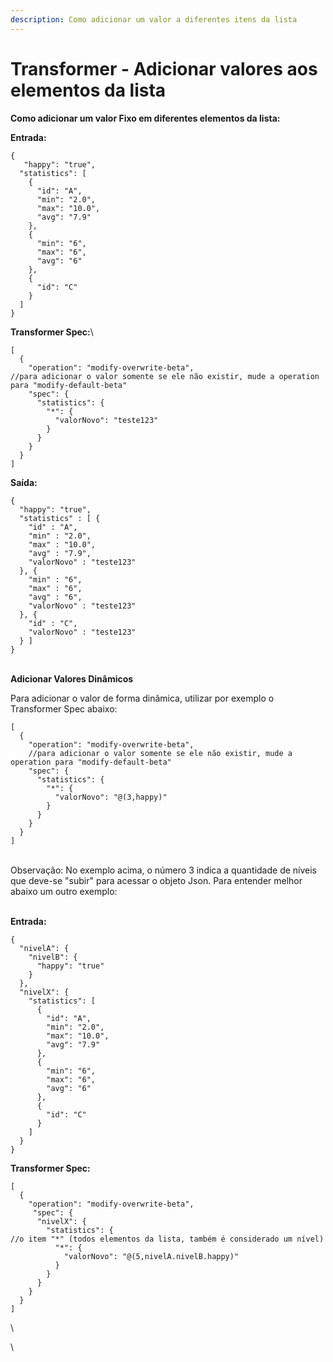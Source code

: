 ```yaml
---
description: Como adicionar um valor a diferentes itens da lista
---
```


# Transformer - Adicionar valores aos elementos da lista

**Como adicionar um valor Fixo em diferentes elementos da lista:**

**Entrada:**

```
{
   "happy": "true",
  "statistics": [
    {
      "id": "A",
      "min": "2.0",
      "max": "10.0",
      "avg": "7.9"
    },
    {
      "min": "6",
      "max": "6",
      "avg": "6"
    },
    {
      "id": "C"
    }
  ]
}
```

**Transformer Spec:**\


```
[
  {
    "operation": "modify-overwrite-beta",
//para adicionar o valor somente se ele não existir, mude a operation para "modify-default-beta"
    "spec": {
      "statistics": {
        "*": {
          "valorNovo": "teste123"
        }
      }
    }
  }
]
```

**Saída:**

```
{
  "happy": "true",
  "statistics" : [ {
    "id" : "A",
    "min" : "2.0",
    "max" : "10.0",
    "avg" : "7.9",
    "valorNovo" : "teste123"
  }, {
    "min" : "6",
    "max" : "6",
    "avg" : "6",
    "valorNovo" : "teste123"
  }, {
    "id" : "C",
    "valorNovo" : "teste123"
  } ]
}
```

\
**Adicionar Valores Dinâmicos**

Para adicionar o valor de forma dinâmica, utilizar por exemplo o Transformer Spec abaixo:

```
[
  {
    "operation": "modify-overwrite-beta",
    //para adicionar o valor somente se ele não existir, mude a operation para "modify-default-beta"
    "spec": {
      "statistics": {
        "*": {
          "valorNovo": "@(3,happy)"
        }
      }
    }
  }
]
```

\
Observação: No exemplo acima, o número 3 indica a quantidade de níveis que deve-se "subir" para acessar o objeto Json. Para entender melhor abaixo um outro exemplo:

\
**Entrada:**

```
{
  "nivelA": {
    "nivelB": {
      "happy": "true"
    }
  },
  "nivelX": {
    "statistics": [
      {
        "id": "A",
        "min": "2.0",
        "max": "10.0",
        "avg": "7.9"
      },
      {
        "min": "6",
        "max": "6",
        "avg": "6"
      },
      {
        "id": "C"
      }
    ]
  }
}
```

**Transformer Spec:**

```
[
  {
    "operation": "modify-overwrite-beta",
     "spec": {
      "nivelX": {
        "statistics": {
//o item "*" (todos elementos da lista, também é considerado um nível)
          "*": {
            "valorNovo": "@(5,nivelA.nivelB.happy)"
          }
        }
      }
    }
  }
]
```

\


\
